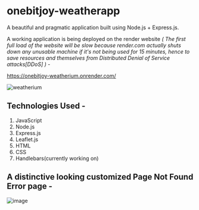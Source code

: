 # onebitjoy-weatherapp

A beautiful and pragmatic application built using Node.js + Express.js.

A working application is being deployed on the render website _( The first full load of the website will be slow because render.com actually shuts down any unusable machine if it's not being used for 15 minutes, hence to save resources and themselves from Distributed Denial of Service attacks[DDoS] )_ -

https://onebitjoy-weatherium.onrender.com/

![weatherium](https://github.com/onebitjoy/onebitjoy-weatherapp/assets/95994085/1323fa86-8c22-49e0-af5f-acd7fd9c5ca6)

## Technologies Used -
1. JavaScript
2. Node.js
3. Express.js
4. Leaflet.js
5. HTML
6. CSS
7. Handlebars(currently working on)


## A distinctive looking customized Page Not Found Error page -

![image](https://github.com/onebitjoy/onebitjoy-weatherapp/assets/95994085/24d984b6-1a3b-4bda-9ae4-8d79404b1773)

